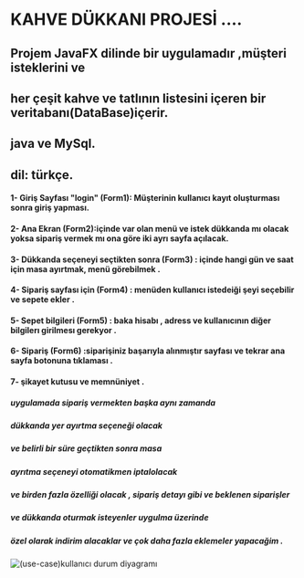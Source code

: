 # KAHVE DÜKKANI PROJESİ ....

## Projem JavaFX dilinde bir uygulamadır ,müşteri isteklerini ve
## her çeşit kahve ve tatlının listesini içeren bir veritabanı(DataBase)içerir.
## java ve MySql.
## dil: türkçe.
 
#### 1- Giriş Sayfası "login" (Form1): Müşterinin kullanıcı kayıt oluşturması sonra giriş yapması.
#### 2- Ana Ekran (Form2):içinde var olan menü ve istek dükkanda mı olacak yoksa sipariş vermek mı ona göre iki ayrı sayfa açılacak.
#### 3- Dükkanda seçeneyi seçtikten sonra (Form3) : içinde hangi gün ve saat için masa ayırtmak, menü görebilmek .  
#### 4- Sipariş sayfası için (Form4) : menüden kullanıcı istedeiği şeyi seçebilir ve sepete ekler .
#### 5- Sepet bilgileri (Form5) : baka hisabı , adress ve kullanıcının diğer bilgilerı girilmesı gerekyor .
#### 6- Sipariş (Form6) :siparişiniz başarıyla alınmıştır sayfası ve tekrar ana sayfa botonuna tıklaması .
#### 7- şikayet kutusu ve memnüniyet .

##### uygulamada sipariş vermekten başka aynı zamanda 
##### dükkanda yer ayırtma seçeneği olacak 
##### ve belirli bir süre geçtikten sonra masa
##### ayrıtma seçeneyi otomatikmen iptalolacak 
##### ve birden fazla özelliği olacak , sipariş detayı gibi ve beklenen siparişler 
##### ve dükkanda oturmak isteyenler uygulma üzerinde 
##### özel olarak indirim alacaklar ve çok daha fazla eklemeler yapacağim .  
 
![(use-case)kullanıcı durum diyagramı ](https://user-images.githubusercontent.com/129395266/235764339-84958f94-303f-4530-914d-66cabc1e3f14.jpg)
